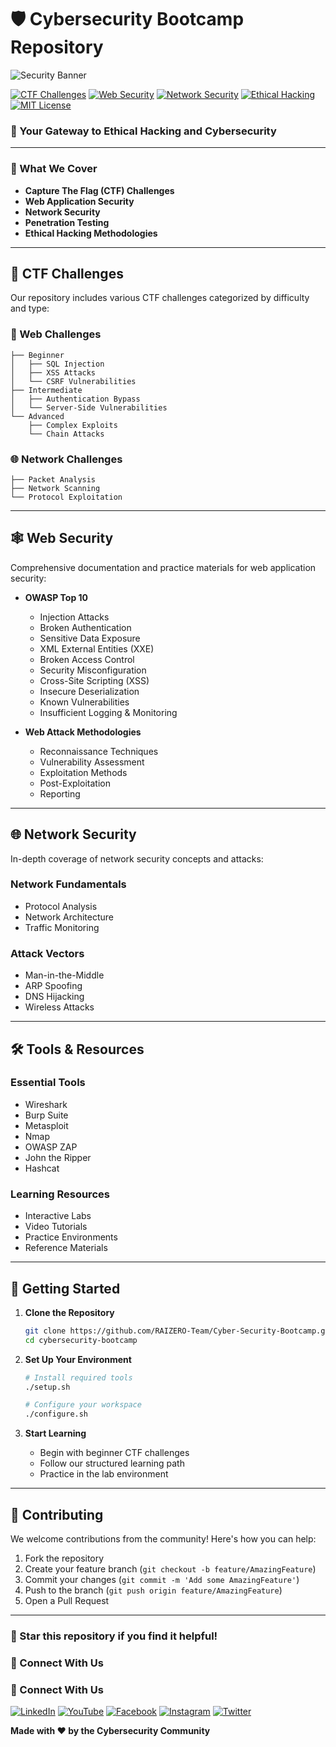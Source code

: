 # 🛡️ Cybersecurity Bootcamp Repository

![Security Banner](https://i.pinimg.com/736x/e1/1c/24/e11c2441a4463309b5296608337566d9.jpg)

[![CTF Challenges](https://img.shields.io/badge/CTF-Challenges-red.svg)]()
[![Web Security](https://img.shields.io/badge/Web-Security-blue.svg)]()
[![Network Security](https://img.shields.io/badge/Network-Security-green.svg)]()
[![Ethical Hacking](https://img.shields.io/badge/Ethical-Hacking-orange.svg)]()
[![MIT License](https://img.shields.io/badge/License-MIT-yellow.svg)]()

### 🔐 Your Gateway to Ethical Hacking and Cybersecurity
---
### 🎯 What We Cover

- **Capture The Flag (CTF) Challenges**
- **Web Application Security**
- **Network Security**
- **Penetration Testing**
- **Ethical Hacking Methodologies**

---

## 🚩 CTF Challenges

Our repository includes various CTF challenges categorized by difficulty and type:

### 🎯 Web Challenges
```plaintext
├── Beginner
│   ├── SQL Injection
│   ├── XSS Attacks
│   └── CSRF Vulnerabilities
├── Intermediate
│   ├── Authentication Bypass
│   └── Server-Side Vulnerabilities
└── Advanced
    ├── Complex Exploits
    └── Chain Attacks
```

### 🌐 Network Challenges
```plaintext
├── Packet Analysis
├── Network Scanning
└── Protocol Exploitation
```

---

## 🕸️ Web Security

Comprehensive documentation and practice materials for web application security:

- **OWASP Top 10**
  - Injection Attacks
  - Broken Authentication
  - Sensitive Data Exposure
  - XML External Entities (XXE)
  - Broken Access Control
  - Security Misconfiguration
  - Cross-Site Scripting (XSS)
  - Insecure Deserialization
  - Known Vulnerabilities
  - Insufficient Logging & Monitoring

- **Web Attack Methodologies**
  - Reconnaissance Techniques
  - Vulnerability Assessment
  - Exploitation Methods
  - Post-Exploitation
  - Reporting

---

## 🌐 Network Security

In-depth coverage of network security concepts and attacks:

### Network Fundamentals
- Protocol Analysis
- Network Architecture
- Traffic Monitoring

### Attack Vectors
- Man-in-the-Middle
- ARP Spoofing
- DNS Hijacking
- Wireless Attacks

---

## 🛠️ Tools & Resources

### Essential Tools
- Wireshark
- Burp Suite
- Metasploit
- Nmap
- OWASP ZAP
- John the Ripper
- Hashcat

### Learning Resources
- Interactive Labs
- Video Tutorials
- Practice Environments
- Reference Materials

---

## 🚀 Getting Started

1. **Clone the Repository**
   ```bash
   git clone https://github.com/RAIZERO-Team/Cyber-Security-Bootcamp.git
   cd cybersecurity-bootcamp
   ```

2. **Set Up Your Environment**
   ```bash
   # Install required tools
   ./setup.sh

   # Configure your workspace
   ./configure.sh
   ```

3. **Start Learning**
   - Begin with beginner CTF challenges
   - Follow our structured learning path
   - Practice in the lab environment

---

## 🤝 Contributing

We welcome contributions from the community! Here's how you can help:

1. Fork the repository
2. Create your feature branch (`git checkout -b feature/AmazingFeature`)
3. Commit your changes (`git commit -m 'Add some AmazingFeature'`)
4. Push to the branch (`git push origin feature/AmazingFeature`)
5. Open a Pull Request

---

### 🌟 Star this repository if you find it helpful!

### 🔗 Connect With Us

### 🔗 Connect With Us


[![LinkedIn](https://img.shields.io/badge/LinkedIn-%230077B5.svg?style=for-the-badge&logo=LinkedIn&logoColor=white)](https://www.linkedin.com/company/raizero)
[![YouTube](https://img.shields.io/badge/YouTube-%23FF0000.svg?style=for-the-badge&logo=YouTube&logoColor=white)](https://www.youtube.com/@raizero30)
[![Facebook](https://img.shields.io/badge/Facebook-%231877F2.svg?style=for-the-badge&logo=Facebook&logoColor=white)](https://www.facebook.com/raizeroteam/)
[![Instagram](https://img.shields.io/badge/Instagram-%23E4405F.svg?style=for-the-badge&logo=Instagram&logoColor=white)](https://www.instagram.com/raizeroteam/)
[![Twitter](https://img.shields.io/badge/Twitter-%231DA1F2.svg?style=for-the-badge&logo=Twitter&logoColor=white)](https://x.com/RaiZeroTeam)


**Made with ❤️ by the Cybersecurity Community**
